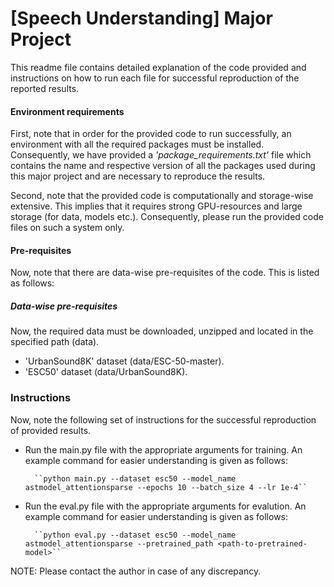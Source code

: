 # [Speech Understanding] Major Project

This readme file contains detailed explanation of the code provided and instructions on how to run each file for successful reproduction of the reported results.

#### Environment requirements
First, note that in order for the provided code to run successfully, an environment with all the required packages must be installed. Consequently, we have provided a *'package_requirements.txt'* file which contains the name and respective version of all the packages used during this major project and are necessary to reproduce the results.

Second, note that the provided code is computationally and storage-wise extensive. This implies that it requires strong GPU-resources and large storage (for data, models etc.). Consequently, please run the provided code files on such a system only.

#### Pre-requisites
Now, note that there are data-wise pre-requisites of the code. This is listed as follows:

##### Data-wise pre-requisites
Now, the required data must be downloaded, unzipped and located in the specified path (data).
 - 'UrbanSound8K' dataset (data/ESC-50-master).
 - 'ESC50' dataset (data/UrbanSound8K).

### Instructions

Now, note the following set of instructions for the successful reproduction of provided results.

- Run the main.py file with the appropriate arguments for training. An example command for easier understanding is given as follows:

        ``python main.py --dataset esc50 --model_name astmodel_attentionsparse --epochs 10 --batch_size 4 --lr 1e-4``

- Run the eval.py file with the appropriate arguments for evalution. An example command for easier understanding is given as follows:

        ``python eval.py --dataset esc50 --model_name astmodel_attentionsparse --pretrained_path <path-to-pretrained-model>``

NOTE: Please contact the author in case of any discrepancy.